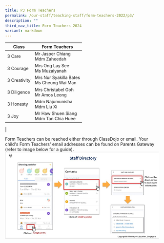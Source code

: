 ```yaml
---
title: P3 Form Teachers
permalink: /our-staff/teaching-staff/form-teachers-2022/p3/
description: ""
third_nav_title: Form Teachers 2024
variant: markdown
---
```

| Class| Form Teachers | 
| -------- | -------- |
| 3 Care | Mr Jasper Chiang <br> Mdm Zaheedah |
| 3 Courage | Mrs Ong Lay See<br> Ms Muzaiyanah |
| 3 Creativity | Mrs Nur Syakilla Bates <br> Ms Cheung Wai Man  |
| 3 Diligence | Mrs Christabel Goh <br> Mr Amos Leong | 
| 3 Honesty | Mdm Najumunisha<br> Mdm Liu Xi | 
| 3 Joy | Mr Haw Shuen Siang<br> Mdm Tan Chia Huee | 
|

Form Teachers can be reached either through ClassDojo or email. Your child's Form Teachers' email addresses can be found on Parents Gateway (refer to image below for a guide).
![](/images/PG-contacts2.jpg)